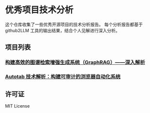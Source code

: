 # 优秀项目技术分析

这个仓库收集了一些优秀开源项目的技术分析报告。
每个分析报告都基于 github2LLM 工具的输出结果，结合个人见解进行深入分析。

## 项目列表

<!-- PROJECT_LIST_START -->
### [构建高效的图谱检索增强生成系统（GraphRAG）——深入解析](analysis/fastgraphrag.md)
### [Autotab 技术解析：构建可审计的浏览器自动化系统](analysis/autotab.md)
<!-- PROJECT_LIST_END -->

## 许可证

MIT License 
